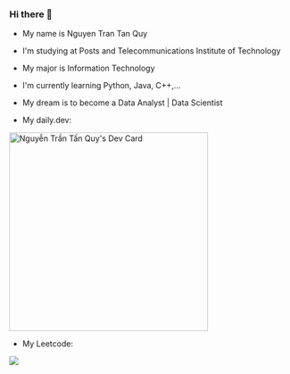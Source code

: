 ### Hi there 👋
- My name is Nguyen Tran Tan Quy
- I'm studying at Posts and Telecommunications Institute of Technology
- My major is Information Technology
- I'm currently learning Python, Java, C++,...
- My dream is to become a Data Analyst | Data Scientist

- My daily.dev:

<a href="https://app.daily.dev/tanquy0401"><img src="https://api.daily.dev/devcards/v2/jZ7yNgoVNDquDFbfdaRjV.png?type=default&r=w44" width="356" alt="Nguyễn Trần Tấn Quy's Dev Card"/></a>

- My Leetcode:

![](https://leetcode.card.workers.dev/NguyenTranTanQuy?theme=dark&font=baloo&extension=null)
